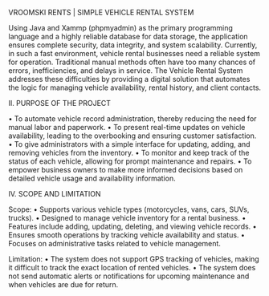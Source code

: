 VROOMSKI RENTS | SIMPLE VEHICLE RENTAL SYSTEM 

Using Java and Xammp (phpmyadmin) as the primary programming language and a highly reliable database for data storage, the application ensures complete security, data integrity, and system scalability. Currently, in such a fast environment, vehicle rental businesses need a reliable system for operation. Traditional manual methods often have too many chances of errors, inefficiencies, and delays in service. The Vehicle Rental System addresses these difficulties by providing a digital solution that automates the logic for managing vehicle availability, rental history, and client contacts.

II.	PURPOSE OF THE PROJECT

•	 To automate vehicle record administration, thereby reducing the need for manual labor and paperwork.
•	To present real-time updates on vehicle availability, leading to the overbooking and ensuring customer satisfaction.
•	To give administrators with a simple interface for updating, adding, and removing vehicles from the inventory.
•	To monitor and keep track of the status of each vehicle, allowing for prompt maintenance and repairs.
•	To empower business owners to make more informed decisions based on detailed vehicle usage and availability information.

IV.	SCOPE AND LIMITATION

Scope:
•	Supports various vehicle types (motorcycles, vans, cars, SUVs, trucks).
•	Designed to manage vehicle inventory for a rental business.
•	Features include adding, updating, deleting, and viewing vehicle records.
•	Ensures smooth operations by tracking vehicle availability and status.
•	Focuses on administrative tasks related to vehicle management.

Limitation:
•	The system does not support GPS tracking of vehicles, making it difficult to track the exact location of rented vehicles.
•	The system does not send automatic alerts or notifications for upcoming maintenance and when vehicles are due for return.
